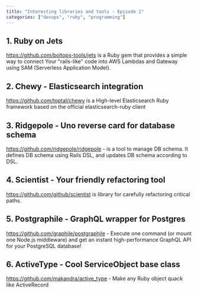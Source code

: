 ```yaml
---
title: "Interesting libraries and tools - Episode 1"
categories: ["devops", "ruby", "programming"]
---
```


## 1. Ruby on Jets
<https://github.com/boltops-tools/jets> is a Ruby gem that provides a simple way to connect Your "rails-like" code into AWS Lambdas and Gateway using SAM (Serverless Application Model).

## 2. Chewy - Elasticsearch integration
<https://github.com/toptal/chewy> is a High-level Elasticsearch Ruby framework based on the official elasticsearch-ruby client

## 3. Ridgepole - Uno reverse card for database schema
<https://github.com/ridgepole/ridgepole> - is a tool to manage DB schema. It defines DB schema using Rails DSL, and updates DB schema according to DSL.

## 4. Scientist - Your friendly refactoring tool
<https://github.com/github/scientist> is library for carefully refactoring critical paths.

## 5. Postgraphile - GraphQL wrapper for Postgres
<https://github.com/graphile/postgraphile> - Execute one command (or mount one Node.js middleware) and get an instant high-performance GraphQL API for your PostgreSQL database!

## 6. ActiveType - Cool ServiceObject base class
<https://github.com/makandra/active_type> - Make any Ruby object quack like ActiveRecord
